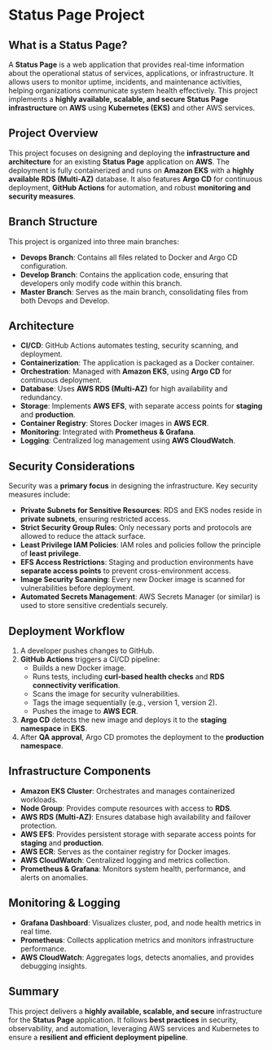 # Status Page Project

## What is a Status Page?
A **Status Page** is a web application that provides real-time information about the operational status of services, applications, or infrastructure. It allows users to monitor uptime, incidents, and maintenance activities, helping organizations communicate system health effectively. This project implements a **highly available, scalable, and secure Status Page infrastructure** on **AWS** using **Kubernetes (EKS)** and other AWS services.

## Project Overview
This project focuses on designing and deploying the **infrastructure and architecture** for an existing **Status Page** application on **AWS**. The deployment is fully containerized and runs on **Amazon EKS** with a **highly available RDS (Multi-AZ)** database. It also features **Argo CD** for continuous deployment, **GitHub Actions** for automation, and robust **monitoring and security measures**.

## Branch Structure
This project is organized into three main branches:
 - **Devops Branch**: Contains all files related to Docker and Argo CD configuration.
 - **Develop Branch**: Contains the application code, ensuring that developers only modify code within this branch.
 - **Master Branch**: Serves as the main branch, consolidating files from both Devops and Develop.

## Architecture
- **CI/CD**: GitHub Actions automates testing, security scanning, and deployment.
- **Containerization**: The application is packaged as a Docker container.
- **Orchestration**: Managed with **Amazon EKS**, using **Argo CD** for continuous deployment.
- **Database**: Uses **AWS RDS (Multi-AZ)** for high availability and redundancy.
- **Storage**: Implements **AWS EFS**, with separate access points for **staging** and **production**.
- **Container Registry**: Stores Docker images in **AWS ECR**.
- **Monitoring**: Integrated with **Prometheus & Grafana**.
- **Logging**: Centralized log management using **AWS CloudWatch**.

## Security Considerations
Security was a **primary focus** in designing the infrastructure. Key security measures include:
- **Private Subnets for Sensitive Resources**: RDS and EKS nodes reside in **private subnets**, ensuring restricted access.
- **Strict Security Group Rules**: Only necessary ports and protocols are allowed to reduce the attack surface.
- **Least Privilege IAM Policies**: IAM roles and policies follow the principle of **least privilege**.
- **EFS Access Restrictions**: Staging and production environments have **separate access points** to prevent cross-environment access.
- **Image Security Scanning**: Every new Docker image is scanned for vulnerabilities before deployment.
- **Automated Secrets Management**: AWS Secrets Manager (or similar) is used to store sensitive credentials securely.

## Deployment Workflow
1. A developer pushes changes to GitHub.
2. **GitHub Actions** triggers a CI/CD pipeline:
   - Builds a new Docker image.
   - Runs tests, including **curl-based health checks** and **RDS connectivity verification**.
   - Scans the image for security vulnerabilities.
   - Tags the image sequentially (e.g., version 1, version 2).
   - Pushes the image to **AWS ECR**.
3. **Argo CD** detects the new image and deploys it to the **staging namespace** in **EKS**.
4. After **QA approval**, Argo CD promotes the deployment to the **production namespace**.

## Infrastructure Components
- **Amazon EKS Cluster**: Orchestrates and manages containerized workloads.
- **Node Group**: Provides compute resources with access to **RDS**.
- **AWS RDS (Multi-AZ)**: Ensures database high availability and failover protection.
- **AWS EFS**: Provides persistent storage with separate access points for **staging** and **production**.
- **AWS ECR**: Serves as the container registry for Docker images.
- **AWS CloudWatch**: Centralized logging and metrics collection.
- **Prometheus & Grafana**: Monitors system health, performance, and alerts on anomalies.

## Monitoring & Logging
- **Grafana Dashboard**: Visualizes cluster, pod, and node health metrics in real time.
- **Prometheus**: Collects application metrics and monitors infrastructure performance.
- **AWS CloudWatch**: Aggregates logs, detects anomalies, and provides debugging insights.

## Summary
This project delivers a **highly available, scalable, and secure** infrastructure for the **Status Page** application. It follows **best practices** in security, observability, and automation, leveraging AWS services and Kubernetes to ensure a **resilient and efficient deployment pipeline**.

